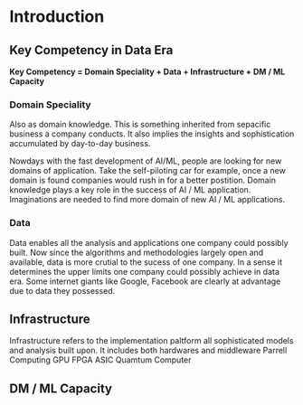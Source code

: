 # Introduction
## Key Competency in Data Era
**Key Competency = Domain Speciality + Data + Infrastructure + DM / ML Capacity**

### Domain Speciality
Also as domain knowledge. This is something inherited from sepacific business a company conducts. 
It also implies the insights and sophistication accumulated by day-to-day business.

Nowdays with the fast development of AI/ML, people are looking for new domains of application. 
Take the self-piloting car for example, once a new domain is found companies would rush in for a better postition.
Domain knowledge plays a key role in the success of AI / ML application. Imaginations are needed to find more domain of new AI / ML applications.

### Data
Data enables all the analysis and applications one company could possibly built. Now since the algorithms and methodologies largely open and available, data is more crutial to the sucess of one company. In a sense it determines the upper limits one company could possibly achieve in data era. Some internet giants like Google, Facebook are clearly at advantage due to data they possessed.

## Infrastructure
Infrastructure refers to the implementation paltform all sophisticated models and analysis built upon. It includes both hardwares and middleware 
Parrell Computing
GPU
FPGA
ASIC
Quamtum Computer


## DM / ML Capacity
